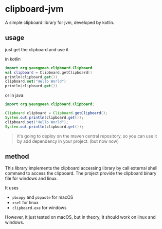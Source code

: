 # clipboard-jvm

A simple clipboard library for jvm, developed by kotlin.

## usage

just get the clipboard and use it

in kotlin

```kotlin
import org.yeungyeah.clipboard.Clipboard
val clipboard = Clipboard.getClipboard()
println(clipboard.get())
clipboard.set("Hello World")
println(clipboard.get())
```

or in java

```java
import org.yeungyeah.clipboard.Clipboard;

Clipboard clipboard = Clipboard.getClipboard();
System.out.println(clipboard.get());
clipboard.set("Hello World");
System.out.println(clipboard.get());
```

> it's going to deploy on the maven central repository, so you can use it by add dependency in your project. (but now now)

## method

This library implements the clipboard accessing library by call external shell command to access the clipboard. The project provide the clipboard binary file for windows and linux.

It uses 
- `pbcopy` and `pbpaste` for macOS
- `xsel` for linux
- `clipboard.exe` for windows

However, it just tested on macOS, but in theory, it should work on linux and windows.